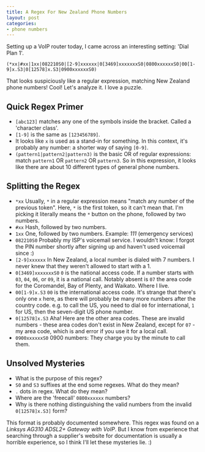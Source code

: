 ```yaml
---
title: A Regex For New Zealand Phone Numbers
layout: post
categories:
- phone numbers
---
```


Setting up a VoIP router today, I came across an interesting setting: 'Dial Plan 1'.

    (*xx|#xx|1xx|082210S0|[2-9]xxxxxx|0[3469]xxxxxxxS0|0800xxxxxxS0|00[1-9]x.S3|0[12578]x.S3|0900xxxxxxS0)

That looks suspiciously like a regular expression, matching New Zealand phone
numbers! Cool! Let's analyze it. I love a puzzle.

## Quick Regex Primer

- `[abc123]` matches any one of the symbols inside the bracket. Called a
  'character class'.
- `[1-9]` is the same as `[123456789]`.
- It looks like `x` is used as a stand-in for something.  In this context, it's
  probably any number: a shorter way of saying `[0-9]`.
- `(pattern1|pattern2|pattern3)` is the basic OR of regular expressions: match
  `pattern1` OR `pattern2` OR `pattern3`. So in this expression, it looks like
  there are about 10 different types of general phone numbers.

## Splitting the Regex

- `*xx` 
  Usually, `*` in a regular expression means "match any number of the previous
  token". Here, `*` is the first token, so it can't mean that. I'm picking it
  literally means the `*` button on the phone, followed by two numbers.
- `#xx` 
  Hash, followed by two numbers.
- `1xx` 
  One, followed by two numbers. Example: _111_ (emergency services)
- `082210S0`
  Probably my ISP's voicemail service. I wouldn't know: I forgot the PIN number
  shortly after signing up and haven't used voicemail since :)
- `[2-9]xxxxxx`
  In New Zealand, a local number is dialed with 7 numbers. I never knew that 
  they weren't allowed to start with a 1.
- `0[3469]xxxxxxxS0`
  `0` is the national access code.
  If a number starts with `03`, `04`, `06`, or `09`, it is a national call.
  Notably absent is `07` the area code for the Coromandel, Bay of Plenty, and
  Waikato. Where I live.
- `00[1-9]x.S3`
  `00` is the international access code. It's strange that there's only one `x`
  here, as there will probably be many more numbers after the country code.
  e.g. to call the US, you need to dial `00` for international, `1` for US,
  then the seven-digit US phone number.
- `0[12578]x.S3`
  Aha! Here are the other area codes. These are invalid numbers - these area
  codes don't exist in New Zealand, except for `07` - my area code, which is 
  and error if you use it for a local call. 
- `0900xxxxxxS0`
  0900 numbers: They charge you by the minute to call them.

## Unsolved Mysteries
- What is the purpose of this regex?
- `S0` and `S3` suffixes at the end some regexes. What do they mean?
- `.` dots in regex. What do they mean?
- Where are the 'freecall' `0800xxxxxx` numbers?
- Why is there nothing distinguishing the valid numbers from the invalid
  `0[12578]x.S3]` form?

This format is probably documented somewhere. This regex was found on a
_Linksys AG310 ADSL2+ Gateway with VoIP_. But I know from experience that
searching through a supplier's website for documentation is usually a 
horrible experience, so I think I'll let these mysteries lie. :)
